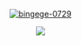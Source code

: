 

<p align="center">
  <a href="https://github.com/bingege-0729">
    <img src="https://user-images.githubusercontent.com/20955511/199138068-0a7b7b75-a024-4f00-803f-30a19c5d1b2d.png" alt="bingege-0729" /></a>
</p>

<p align="center">
  <!-- Typing SVG by DenverCoder1 - https://github.com/DenverCoder1/readme-typing-svg -->
  <a href="https://github.com/bingege-0729/readme-typing-svg">
    <img src="https://readme-typing-svg.demolab.com/?lines=Full-stack%20web%20and%20app%20liker;;Always%20learning%20new%20things&font=Fira%20Code&center=true&width=440&height=45&color=f75c7e&vCenter=true&pause=1000&size=22" /></a>
</p>



<br/>

